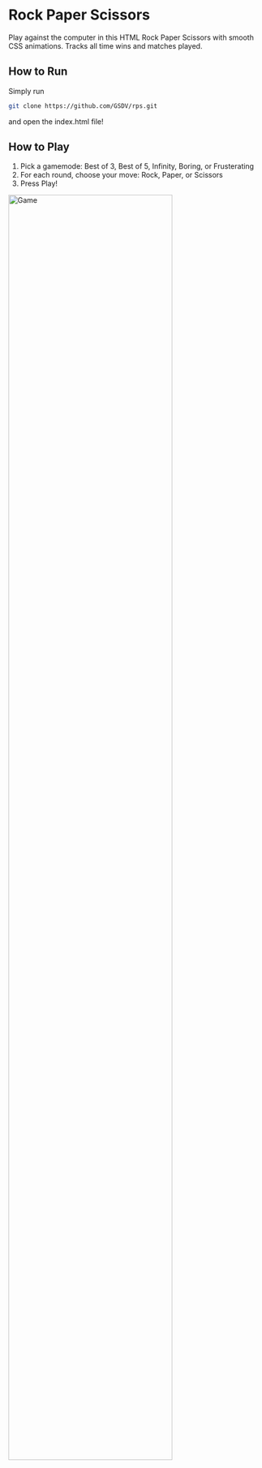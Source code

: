 # Rock Paper Scissors
Play against the computer in this HTML Rock Paper Scissors with smooth CSS animations. Tracks all time wins and matches played.

## How to Run
Simply run
 ```bash
 git clone https://github.com/GSDV/rps.git
 ```
and open the index.html file!

## How to Play
1) Pick a gamemode: Best of 3, Best of 5, Infinity, Boring, or Frusterating
2) For each round, choose your move: Rock, Paper, or Scissors
3) Press Play!

<img src="https://github.com/GSDV/rps/blob/main/thumbnail.png" alt="Game" style="width:80%;"/>